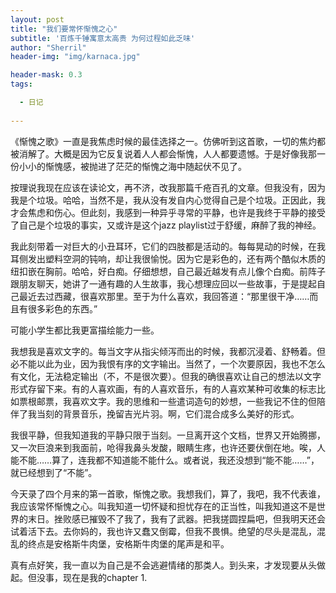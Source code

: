 ```yaml
---
layout: post
title: "我们要常怀惭愧之心"
subtitle: '百炼千锤寓意太高贵 为何过程如此乏味'
author: "Sherril"
header-img: "img/karnaca.jpg"

header-mask: 0.3
tags:

  - 日记
  
---
```


《惭愧之歌》一直是我焦虑时候的最佳选择之一。仿佛听到这首歌，一切的焦灼都被消解了。大概是因为它反复说着人人都会惭愧，人人都要遗憾。于是好像我那一份小小的惭愧感，被抛进了茫茫的惭愧之海中随起伏不见了。

按理说我现在应该在读论文，再不济，改我那篇千疮百孔的文章。但我没有，因为我是个垃圾。哈哈，当然不是，我从没有发自内心觉得自己是个垃圾。正因此，我才会焦虑和伤心。但此刻，我感到一种异乎寻常的平静，也许是我终于平静的接受了自己是个垃圾的事实，又或许是这个jazz playlist过于舒缓，麻醉了我的神经。

我此刻带着一对巨大的小丑耳环，它们的四肢都是活动的。每每晃动的时候，在我耳侧发出塑料空洞的钝响，却让我很愉悦。因为它是彩色的，还有两个酷似木质的纽扣嵌在胸前。哈哈，好白痴。仔细想想，自己最近越发有点儿像个白痴。前阵子跟朋友聊天，她讲了一通有趣的人生故事，我心想理应回以一些故事，于是提起自己最近去过西藏，很喜欢那里。至于为什么喜欢，我回答道：“那里很干净……而且有很多彩色的东西。” 

可能小学生都比我更富描绘能力一些。

我想我是喜欢文字的。每当文字从指尖倾泻而出的时候，我都沉浸着、舒畅着。但必不能以此为业，因为我恨有序的文字输出。当然了，一个次要原因，我也不怎么有文化，无法稳定输出（不，不是很次要）。但我的确很喜欢让自己的想法以文字形式存留下来。有的人喜欢画，有的人喜欢音乐，有的人喜欢某种可收集的标志比如票根邮票，我喜欢文字。我的思维和一些遣词造句的妙想，一些我记不住的但陪伴了我当刻的背景音乐，挽留吉光片羽。啊，它们混合成多么美好的形式。

我很平静，但我知道我的平静只限于当刻。一旦离开这个文档，世界又开始腾挪，又一次巨浪来到我面前，呛得我鼻头发酸，眼睛生疼，也许还要伏倒在地。唉，人能不能……算了，连我都不知道能不能什么。或者说，我还没想到“能不能……”，就已经想到了“不能”。

今天录了四个月来的第一首歌，惭愧之歌。我想我们，算了，我吧，我不代表谁，我应该常怀惭愧之心。叫我知道一切怀疑和担忧存在的正当性，叫我知道这不是世界的末日。挫败感已摧毁不了我了，我有了武器。把我搓圆捏扁吧，但我明天还会试着活下去。去你妈的，我也许又蠢又倒霉，但我不畏惧。绝望的尽头是混乱，混乱的终点是安格斯牛肉堡，安格斯牛肉堡的尾声是和平。

真有点好笑，我一直以为自己是不会逃避情绪的那类人。到头来，才发现要从头做起。但没事，现在是我的chapter 1.







